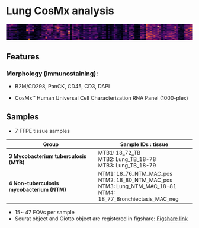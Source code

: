 # Lung CosMx analysis
![fig](./R/env_matrix_crop.png)

## Features

### Morphology (immunostaining):

* B2M/CD298, PanCK, CD45, CD3, DAPI

* CosMx™ Human Universal Cell Characterization RNA Panel (1000-plex)

## Samples

* 7 FFPE tissue samples
  
| Group                                   | Sample IDs  : tissue                                    |
|-----------------------------------------|-------------------------------------------------|
| **3 Mycobacterium tuberculosis (MTB)**  | MTB1: 18_72_TB <br> MTB2: Lung_TB_18-78 <br> MTB3: Lung_TB_18-79 |
| **4 Non-tuberculosis mycobacterium (NTM)** | NTM1: 18_76_NTM_MAC_pos <br> NTM2: 18_80_NTM_MAC_pos <br> NTM3: Lung_NTM_MAC_18-81 <br> NTM4: 18_77_Bronchiectasis_MAC_neg |

* 15~ 47 FOVs per sample
* Seurat object and Giotto object are registered in figshare: [Figshare link](https://figshare.com/)

